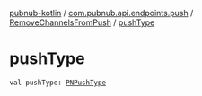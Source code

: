 [pubnub-kotlin](../../index.md) / [com.pubnub.api.endpoints.push](../index.md) / [RemoveChannelsFromPush](index.md) / [pushType](./push-type.md)

# pushType

`val pushType: `[`PNPushType`](../../com.pubnub.api.enums/-p-n-push-type/index.md)